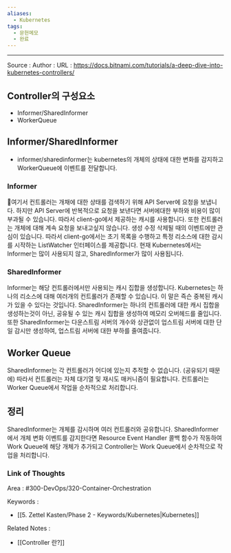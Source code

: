 ```yaml
---
aliases:
  - Kubernetes
tags:
  - 문헌메모
  - 완료
---
```



---


Source :
Author : 
URL : https://docs.bitnami.com/tutorials/a-deep-dive-into-kubernetes-controllers/

## Controller의 구성요소
- Informer/SharedInformer
- WorkerQueue
## Informer/SharedInformer
- informer/sharedinformer는 kubernetes의 개체의 상태에 대한 변화를 감지하고 WorkerQueue에 이벤트를 전달합니다.
### Informer
여기서 컨트롤러는 개채에 대한 상태를 검색하기 위해 API Server에 요청을 보냅니다.
하지만 API Server에 반복적으로 요청을 보낸다면 서버에대한 부하와 비용이 많이 부과될 수 있습니다. 따라서 client-go에서 제공하는 캐시를 사용합니다. 또한 컨트롤러는 개체에 대해 계속 요청을 보내고싶지 않습니다. 생성 수정 삭제될 때의 이벤트에만 관심이 있습니다. 따라서 client-go에서는 초기 목록을 수행하고 특정 리소스에 대한 감시를 시작하는 ListWatcher 인터페이스를 제공합니다. 현재 Kubernetes에서는 Informer는 많이 사용되지 않고, SharedInformer가 많이 사용됩니다.
### SharedInformer
Informer는 해당 컨트롤러에서만 사용되는 캐시 집합을 생성합니다. Kubernetes는 하나의 리소스에 대해 여러개의 컨트롤러가 존재할 수 있습니다. 이 말은 즉슨 중복된 캐시가 있을 수 있다는 것입니다. SharedInformer는 하나의 컨트롤러에 대한 캐시 집합을 생성하는것이 아닌, 공유될 수 있는 캐시 집합을 생성하여 메모리 오버헤드를 줄입니다. 또한 SharedInformer는 다운스트림 서버의 개수와 상관없이 업스트림 서버에 대한 단일 감시만 생성하여, 업스트림 서버에 대한 부하를 줄여줍니다.

## Worker Queue
SharedInformer는 각 컨트롤러가 어디에 있는지 추적할 수 없습니다. (공유되기 때문에)
따라서 컨트롤러는 자체 대기열 및 재시도 매커니즘이 필요합니다. 컨트롤러는 Worker Queue에서 작업을 순차적으로 처리합니다.

## 정리
SharedInformer는 개체를 감시하며 여러 컨트롤러와 공유합니다. SharedInformer에서 개체 변화 이벤트를 감지한다면 Resource Event Handler 콜백 함수가 작동하여 Work Queue에 해당 개체가 추가되고 Controller는 Work Queue에서 순차적으로 작업을 처리합니다.

### Link of Thoughts
Area : #300-DevOps/320-Container-Orchestration 

Keywords : 
- [[5. Zettel Kasten/Phase 2 - Keywords/Kubernetes|Kubernetes]]

Related Notes : 
- [[Controller 란?]]
